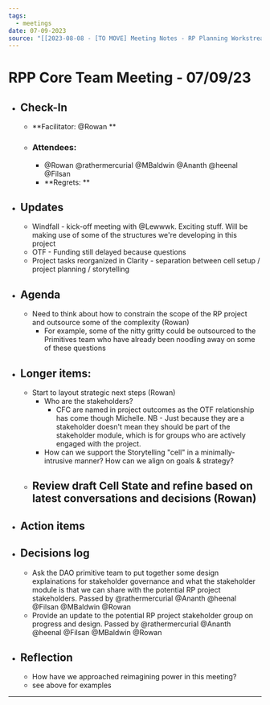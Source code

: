 ```yaml
---
tags:
  - meetings
date: 07-09-2023
source: "[[2023-08-08 - [TO MOVE] Meeting Notes - RP Planning Workstream]]"
---
```


# RPP Core Team Meeting - **07/09/23**

- ## Check-In
	- **Facilitator: @Rowan  **
	- ### Attendees:
		-  @Rowan  @rathermercurial @MBaldwin @Ananth @heenal @Filsan 
		- **Regrets:  **
- ## Updates
	- Windfall - kick-off meeting with @Lewwwk. Exciting stuff. Will be making use of some of the structures we're developing in this project
	- OTF - Funding still delayed because questions
	- Project tasks reorganized in Clarity - separation between cell setup / project planning / storytelling
- ## Agenda
	- Need to think about how to constrain the scope of the RP project and outsource some of the complexity (Rowan)
		- For example, some of the nitty gritty could be outsourced to the Primitives team who have already been noodling away on some of these questions
- ## Longer items:
	- Start to layout strategic next steps (Rowan)
		- Who are the stakeholders?
			- CFC are named in project outcomes as the OTF relationship has come though Michelle. NB - Just because they are a stakeholder doesn't mean they should be part of the stakeholder module, which is for groups who are actively engaged with the project.
		- How can we support the Storytelling "cell" in a minimally-intrusive manner?
How can we align on goals & strategy?
	- Review draft Cell State and refine based on latest conversations and decisions (Rowan)
		- 
- ## Action items
- ## Decisions log
	- Ask the DAO primitive team to put together some design explainations for stakeholder governance and what the stakeholder module is that we can share with the potential RP project stakeholders. Passed by @rathermercurial @Ananth @heenal @Filsan @MBaldwin @Rowan  
	- Provide an update to the potential RP project stakeholder group on progress and design. Passed by @rathermercurial @Ananth @heenal @Filsan @MBaldwin @Rowan  
- ## Reflection  
	- How have we approached reimagining power in this meeting?
	- see above for examples 

---